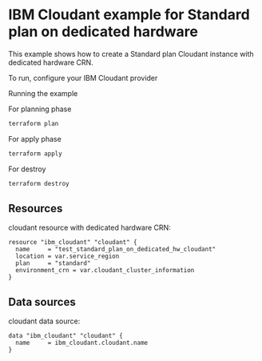 # IBM Cloudant example for Standard plan on dedicated hardware

This example shows how to create a Standard plan Cloudant instance with dedicated hardware CRN.

To run, configure your IBM Cloudant provider

Running the example

For planning phase

```sh
terraform plan
```

For apply phase

```sh
terraform apply
```

For destroy

```sh
terraform destroy
```

## Resources

cloudant resource with dedicated hardware CRN:

```hcl
resource "ibm_cloudant" "cloudant" {
  name     = "test_standard_plan_on_dedicated_hw_cloudant"
  location = var.service_region
  plan     = "standard"
  environment_crn = var.cloudant_cluster_information
}
```

## Data sources

cloudant data source:

```hcl
data "ibm_cloudant" "cloudant" {
  name     = ibm_cloudant.cloudant.name
}
```
